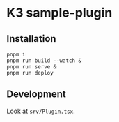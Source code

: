 # K3 sample-plugin

## Installation

```
pnpm i
pnpm run build --watch &
pnpm run serve &
pnpm run deploy
```

## Development

Look at `srv/Plugin.tsx`.

